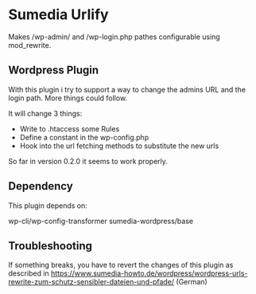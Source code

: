 # Sumedia Urlify

Makes /wp-admin/ and /wp-login.php pathes configurable using mod_rewrite.

## Wordpress Plugin

With this plugin i try to support a way to change the admins URL and the login path.
More things could follow.

It will change 3 things:

- Write to .htaccess some Rules
- Define a constant in the wp-config.php
- Hook into the url fetching methods to substitute the new urls

So far in version 0.2.0 it seems to work properly.

## Dependency

This plugin depends on:

wp-cli/wp-config-transformer
sumedia-wordpress/base

## Troubleshooting 

If something breaks, you have to revert the changes of this plugin as
described in https://www.sumedia-howto.de/wordpress/wordpress-urls-rewrite-zum-schutz-sensibler-dateien-und-pfade/ (German)